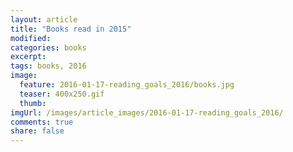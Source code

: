 ```yaml
---
layout: article
title: "Books read in 2015"
modified:
categories: books
excerpt:
tags: books, 2016
image:
  feature: 2016-01-17-reading_goals_2016/books.jpg
  teaser: 400x250.gif
  thumb:
imgUrl: /images/article_images/2016-01-17-reading_goals_2016/
comments: true
share: false
---
```

